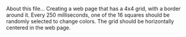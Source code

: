 About this file...
Creating a web page that has a 4x4 grid, with a border around it. Every 250 milliseconds,
one of the 16 squares should be randomly selected to change colors. 
The grid should be horizontally centered in the web page.
